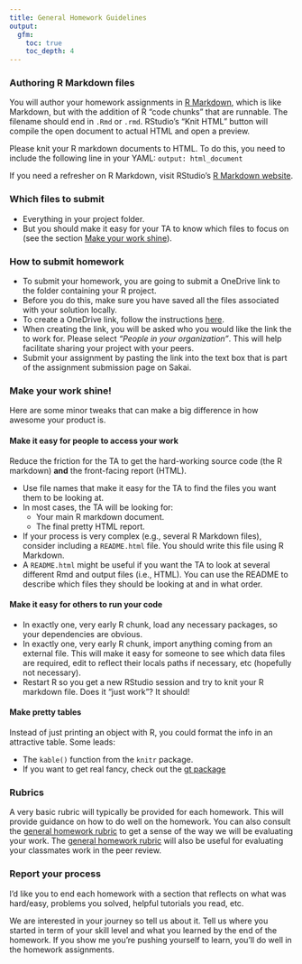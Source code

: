 ```yaml
---
title: General Homework Guidelines
output:
  gfm:
    toc: true
    toc_depth: 4
---
```


### Authoring R Markdown files

You will author your homework assignments in [R Markdown](http://rmarkdown.rstudio.com), which is like Markdown, but with the addition of R “code chunks” that are runnable. The filename should end in `.Rmd` or `.rmd`. RStudio’s “Knit HTML” button will compile the open document to actual HTML and open a preview.

Please knit your R markdown documents to HTML. To do this, you need to include the following line in your YAML: `output: html_document`

If you need a refresher on R Markdown, visit RStudio’s [R Markdown website](http://rmarkdown.rstudio.com).

### Which files to submit

- Everything in your project folder.
- But you should make it easy for your TA to know which files to focus on (see the section [Make your work shine](#make-your-work-shine)).

### How to submit homework

- To submit your homework, you are going to submit a OneDrive link to the folder containing your R project.
- Before you do this, make sure you have saved all the files associated with your solution locally.
- To create a OneDrive link, follow the instructions [here](https://support.microsoft.com/en-us/office/share-onedrive-files-and-folders-9fcc2f7d-de0c-4cec-93b0-a82024800c07).
- When creating the link, you will be asked who you would like the link the to work for. Please select *“People in your organization”*. This will help facilitate sharing your project with your peers.
- Submit your assignment by pasting the link into the text box that is part of the assignment submission page on Sakai.

### Make your work shine!

Here are some minor tweaks that can make a big difference in how awesome your product is.

#### Make it easy for people to access your work

Reduce the friction for the TA to get the hard-working source code (the R markdown) **and** the front-facing report (HTML).

- Use file names that make it easy for the TA to find the files you want them to be looking at.  
- In most cases, the TA will be looking for:
    - Your main R markdown document.
    - The final pretty HTML report.
- If your process is very complex (e.g., several R Markdown files), consider including a `README.html` file. You should write this file using R Markdown.
- A `README.html` might be useful if you want the TA to look at several different Rmd and output files (i.e., HTML). You can use the README to describe which files they should be looking at and in what order.

#### Make it easy for others to run your code

- In exactly one, very early R chunk, load any necessary packages, so your dependencies are obvious.
- In exactly one, very early R chunk, import anything coming from an external file. This will make it easy for someone to see which data files are required, edit to reflect their locals paths if necessary, etc (hopefully not necessary).
- Restart R so you get a new RStudio session and try to knit your R markdown file. Does it “just work”? It should!

#### Make pretty tables

Instead of just printing an object with R, you could format the info in an attractive table. Some leads:

- The `kable()` function from the `knitr` package.
- If you want to get real fancy, check out the [gt package](https://gt.rstudio.com/)

### Rubrics

A very basic rubric will typically be provided for each homework. This will provide guidance on how to do well on the homework. You can also consult the [general homework rubric](general-rubric.md) to get a sense of the way we will be evaluating your work. The [general homework rubric](general-rubric.md) will also be useful for evaluating your classmates work in the peer review.

### Report your process

I’d like you to end each homework with a section that reflects on what was hard/easy, problems you solved, helpful tutorials you read, etc.

We are interested in your journey so tell us about it. Tell us where you started in term of your skill level and what you learned by the end of the homework. If you show me you’re pushing yourself to learn, you’ll do well in the homework assignments.
